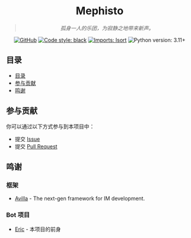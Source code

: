 <div align="center">

# Mephisto

> _孤身一人的乐团，为寂静之地带来新声。_

[![GitHub](https://img.shields.io/github/license/nullqwertyuiop/Mephisto)](https://opensource.org/license/mit)
[![Code style: black](https://img.shields.io/badge/code%20style-black-000000.svg)](https://github.com/psf/black)
[![Imports: Isort](https://img.shields.io/badge/imports-isort-%231674b1.svg)](https://pycqa.github.io/isort/)
![Python version: 3.11+](https://img.shields.io/badge/python-3.11+-blue.svg)

</div>

## 目录
  * [目录](#目录)
  * [参与贡献](#参与贡献)
  * [鸣谢](#鸣谢)

## 参与贡献

你可以通过以下方式参与到本项目中：

  * 提交 [Issue](https://github.com/nullqwertyuiop/Mephisto/issues)
  * 提交 [Pull Request](https://github.com/nullqwertyuiop/Mephisto/pulls)

## 鸣谢

[//]: # (  * [Uberto] - 某恋妹男提供的命名灵感)

### 框架

  * [Avilla](https://github.com/GraiaProject/Avilla) - The next-gen framework for IM development.

### Bot 项目

  * [Eric](https://github.com/ProjectNu11/Project-Null) - 本项目的前身

